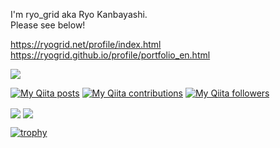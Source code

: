 I'm ryo_grid aka Ryo Kanbayashi.    
Please see below!    
   
https://ryogrid.net/profile/index.html    
https://ryogrid.github.io/profile/portfolio_en.html  

<a href="https://github.com/sponsors/ryogrid?o=esb"> 
<img src="https://i.gyazo.com/d3b8862854a3f9587b11be419c3ab4c2.png" />   
</a>
   
[![My Qiita posts](https://qiita-badge.apiapi.app/s/ryo_grid/posts.svg)](http://qiita.com/ryo_grid)
[![My Qiita contributions](https://qiita-badge.apiapi.app/s/ryo_grid/contributions.svg)](http://qiita.com/ryo_grid)
[![My Qiita followers](https://qiita-badge.apiapi.app/s/ryo_grid/followers.svg)](http://qiita.com/ryo_grid)
                

<span>
  <img align="center" src="https://github-readme-stats.vercel.app/api?username=ryogrid&count_private=true&show_icons=true&&theme=onedark" />
</span>
<span>
  <img align="center" src="https://github-readme-stats.vercel.app/api/top-langs/?username=ryogrid&hide=jupyter%20notebook,html,javascript,java,c,c%2B%2B,renderscript,typescript,tex,vba&theme=onedark&layout=compact" />
</span>

[![trophy](https://github-profile-trophy.vercel.app/?username=ryogrid&theme=onedark&rank=SECRET,SSS,SS,S,AAA,AA,A)](https://github.com/ryo-ma/github-profile-trophy)

<!--
**ryogrid/ryogrid** is a ✨ _special_ ✨ repository because its `README.md` (this file) appears on your GitHub profile.

Here are some ideas to get you started:

- 🔭 I’m currently working on ...
- 🌱 I’m currently learning ...
- 👯 I’m looking to collaborate on ...
- 🤔 I’m looking for help with ...
- 💬 Ask me about ...
- 📫 How to reach me: ...
- 😄 Pronouns: ...
- ⚡ Fun fact: ...
-->

